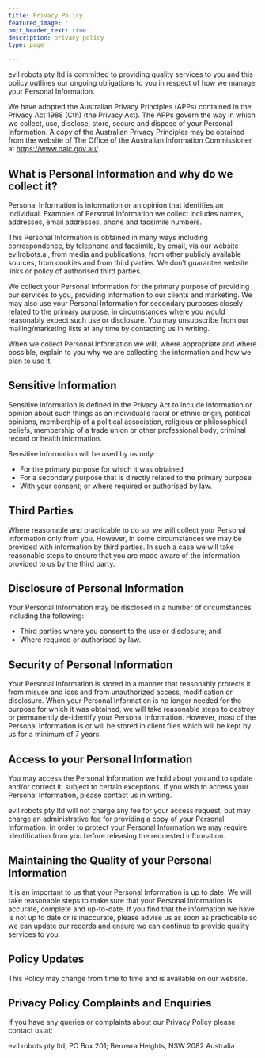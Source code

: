 ```yaml
---
title: Privacy Policy
featured_image: ''
omit_header_text: true
description: privacy policy
type: page

---
```

evil robots pty ltd is committed to providing quality services to you and this policy outlines our ongoing obligations to you in respect of how we manage your Personal Information.

We have adopted the Australian Privacy Principles (APPs) contained in the Privacy Act 1988 (Cth) (the Privacy Act). The APPs govern the way in which we collect, use, disclose, store, secure and dispose of your Personal Information. A copy of the Australian Privacy Principles may be obtained from the website of The Office of the Australian Information Commissioner at https://www.oaic.gov.au/.

## What is Personal Information and why do we collect it?
Personal Information is information or an opinion that identifies an individual. Examples of Personal Information we collect includes names, addresses, email addresses, phone and facsimile numbers.

This Personal Information is obtained in many ways including correspondence, by telephone and facsimile, by email, via our website evilrobots.ai, from media and publications, from other publicly available sources, from cookies and from third parties. We don’t guarantee website links or policy of authorised third parties.

We collect your Personal Information for the primary purpose of providing our services to you, providing information to our clients and marketing. We may also use your Personal Information for secondary purposes closely related to the primary purpose, in circumstances where you would reasonably expect such use or disclosure. You may unsubscribe from our mailing/marketing lists at any time by contacting us in writing.

When we collect Personal Information we will, where appropriate and where possible, explain to you why we are collecting the information and how we plan to use it.

## Sensitive Information
Sensitive information is defined in the Privacy Act to include information or opinion about such things as an individual’s racial or ethnic origin, political opinions, membership of a political association, religious or philosophical beliefs, membership of a trade union or other professional body, criminal record or health information.

Sensitive information will be used by us only:

- For the primary purpose for which it was obtained
- For a secondary purpose that is directly related to the primary purpose
- With your consent; or where required or authorised by law.
## Third Parties
Where reasonable and practicable to do so, we will collect your Personal Information only from you. However, in some circumstances we may be provided with information by third parties. In such a case we will take reasonable steps to ensure that you are made aware of the information provided to us by the third party.

## Disclosure of Personal Information
Your Personal Information may be disclosed in a number of circumstances including the following:

- Third parties where you consent to the use or disclosure; and
- Where required or authorised by law.
## Security of Personal Information
Your Personal Information is stored in a manner that reasonably protects it from misuse and loss and from unauthorized access, modification or disclosure. When your Personal Information is no longer needed for the purpose for which it was obtained, we will take reasonable steps to destroy or permanently de-identify your Personal Information. However, most of the Personal Information is or will be stored in client files which will be kept by us for a minimum of 7 years.

## Access to your Personal Information
You may access the Personal Information we hold about you and to update and/or correct it, subject to certain exceptions. If you wish to access your Personal Information, please contact us in writing.

evil robots pty ltd will not charge any fee for your access request, but may charge an administrative fee for providing a copy of your Personal Information. In order to protect your Personal Information we may require identification from you before releasing the requested information.

## Maintaining the Quality of your Personal Information
It is an important to us that your Personal Information is up to date. We will take reasonable steps to make sure that your Personal Information is accurate, complete and up-to-date. If you find that the information we have is not up to date or is inaccurate, please advise us as soon as practicable so we can update our records and ensure we can continue to provide quality services to you.

## Policy Updates
This Policy may change from time to time and is available on our website.

## Privacy Policy Complaints and Enquiries
If you have any queries or complaints about our Privacy Policy please contact us at:

evil robots pty ltd; PO Box 201; Berowra Heights, NSW 2082 Australia

